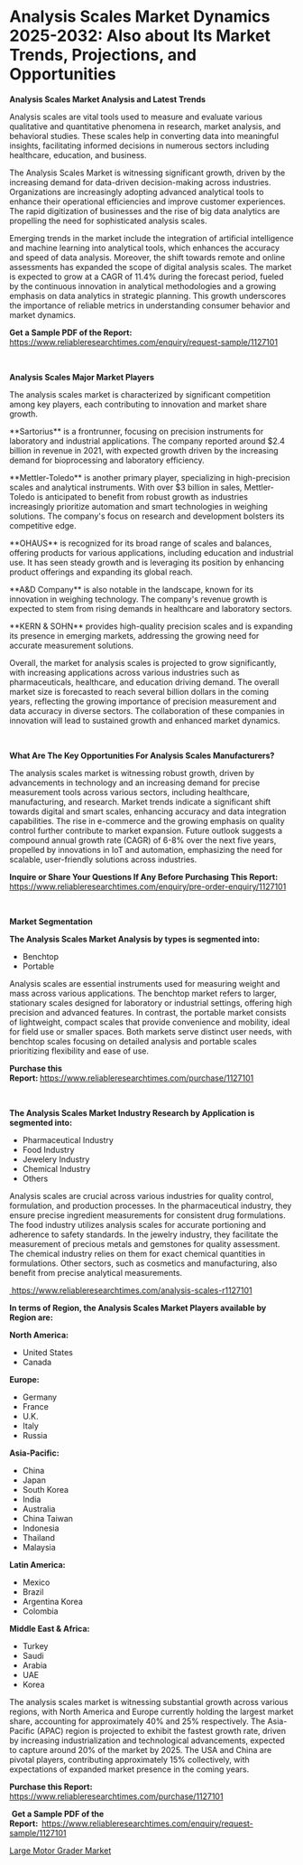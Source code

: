 <p><h1>Analysis Scales Market Dynamics 2025-2032: Also about Its Market Trends, Projections, and Opportunities</h1></p><p><strong>Analysis Scales Market Analysis and Latest Trends</strong></p>
<p><p>Analysis scales are vital tools used to measure and evaluate various qualitative and quantitative phenomena in research, market analysis, and behavioral studies. These scales help in converting data into meaningful insights, facilitating informed decisions in numerous sectors including healthcare, education, and business.</p><p>The Analysis Scales Market is witnessing significant growth, driven by the increasing demand for data-driven decision-making across industries. Organizations are increasingly adopting advanced analytical tools to enhance their operational efficiencies and improve customer experiences. The rapid digitization of businesses and the rise of big data analytics are propelling the need for sophisticated analysis scales.</p><p>Emerging trends in the market include the integration of artificial intelligence and machine learning into analytical tools, which enhances the accuracy and speed of data analysis. Moreover, the shift towards remote and online assessments has expanded the scope of digital analysis scales. The market is expected to grow at a CAGR of 11.4% during the forecast period, fueled by the continuous innovation in analytical methodologies and a growing emphasis on data analytics in strategic planning. This growth underscores the importance of reliable metrics in understanding consumer behavior and market dynamics.</p></p>
<p><strong>Get a Sample PDF of the Report:&nbsp;</strong> <a href="https://www.reliableresearchtimes.com/enquiry/request-sample/1127101?utm_campaign=3576&utm_medium=2&utm_source=Github&utm_content=ia&utm_term=10042025&utm_id=analysis-scales">https://www.reliableresearchtimes.com/enquiry/request-sample/1127101</a></p>
<p>&nbsp;</p>
<p><strong>Analysis Scales Major Market Players</strong></p>
<p><p>The analysis scales market is characterized by significant competition among key players, each contributing to innovation and market share growth. </p><p>**Sartorius** is a frontrunner, focusing on precision instruments for laboratory and industrial applications. The company reported around $2.4 billion in revenue in 2021, with expected growth driven by the increasing demand for bioprocessing and laboratory efficiency.</p><p>**Mettler-Toledo** is another primary player, specializing in high-precision scales and analytical instruments. With over $3 billion in sales, Mettler-Toledo is anticipated to benefit from robust growth as industries increasingly prioritize automation and smart technologies in weighing solutions. The company's focus on research and development bolsters its competitive edge.</p><p>**OHAUS** is recognized for its broad range of scales and balances, offering products for various applications, including education and industrial use. It has seen steady growth and is leveraging its position by enhancing product offerings and expanding its global reach.</p><p>**A&D Company** is also notable in the landscape, known for its innovation in weighing technology. The company's revenue growth is expected to stem from rising demands in healthcare and laboratory sectors.</p><p>**KERN & SOHN** provides high-quality precision scales and is expanding its presence in emerging markets, addressing the growing need for accurate measurement solutions.</p><p>Overall, the market for analysis scales is projected to grow significantly, with increasing applications across various industries such as pharmaceuticals, healthcare, and education driving demand. The overall market size is forecasted to reach several billion dollars in the coming years, reflecting the growing importance of precision measurement and data accuracy in diverse sectors. The collaboration of these companies in innovation will lead to sustained growth and enhanced market dynamics.</p></p>
<p>&nbsp;</p>
<p><strong>What Are The Key Opportunities For Analysis Scales Manufacturers?</strong></p>
<p><p>The analysis scales market is witnessing robust growth, driven by advancements in technology and an increasing demand for precise measurement tools across various sectors, including healthcare, manufacturing, and research. Market trends indicate a significant shift towards digital and smart scales, enhancing accuracy and data integration capabilities. The rise in e-commerce and the growing emphasis on quality control further contribute to market expansion. Future outlook suggests a compound annual growth rate (CAGR) of 6-8% over the next five years, propelled by innovations in IoT and automation, emphasizing the need for scalable, user-friendly solutions across industries.</p></p>
<p><strong>Inquire or Share Your Questions If Any Before Purchasing This Report:</strong> <a href="https://www.reliableresearchtimes.com/enquiry/pre-order-enquiry/1127101?utm_campaign=3576&utm_medium=2&utm_source=Github&utm_content=ia&utm_term=10042025&utm_id=analysis-scales">https://www.reliableresearchtimes.com/enquiry/pre-order-enquiry/1127101</a></p>
<p>&nbsp;</p>
<p><strong>Market Segmentation</strong></p>
<p><strong>The Analysis Scales Market Analysis by types is segmented into:</strong></p>
<p><ul><li>Benchtop</li><li>Portable</li></ul></p>
<p><p>Analysis scales are essential instruments used for measuring weight and mass across various applications. The benchtop market refers to larger, stationary scales designed for laboratory or industrial settings, offering high precision and advanced features. In contrast, the portable market consists of lightweight, compact scales that provide convenience and mobility, ideal for field use or smaller spaces. Both markets serve distinct user needs, with benchtop scales focusing on detailed analysis and portable scales prioritizing flexibility and ease of use.</p></p>
<p><strong>Purchase this Report:&nbsp;</strong><a href="https://www.reliableresearchtimes.com/purchase/1127101?utm_campaign=3576&utm_medium=2&utm_source=Github&utm_content=ia&utm_term=10042025&utm_id=analysis-scales">https://www.reliableresearchtimes.com/purchase/1127101</a></p>
<p>&nbsp;</p>
<p><strong>The Analysis Scales Market Industry Research by Application is segmented into:</strong></p>
<p><ul><li>Pharmaceutical Industry</li><li>Food Industry</li><li>Jewelery Industry</li><li>Chemical Industry</li><li>Others</li></ul></p>
<p><p>Analysis scales are crucial across various industries for quality control, formulation, and production processes. In the pharmaceutical industry, they ensure precise ingredient measurements for consistent drug formulations. The food industry utilizes analysis scales for accurate portioning and adherence to safety standards. In the jewelry industry, they facilitate the measurement of precious metals and gemstones for quality assessment. The chemical industry relies on them for exact chemical quantities in formulations. Other sectors, such as cosmetics and manufacturing, also benefit from precise analytical measurements.</p></p>
<p><a href="https://www.reliableresearchtimes.com/analysis-scales-r1127101?utm_campaign=3576&utm_medium=2&utm_source=Github&utm_content=ia&utm_term=10042025&utm_id=analysis-scales">&nbsp;https://www.reliableresearchtimes.com/analysis-scales-r1127101</a></p>
<p><strong>In terms of Region, the Analysis Scales Market Players available by Region are:</strong></p>
<p>
    <p> <strong> North America: </strong>
        <ul>
            <li>United States</li>
            <li>Canada</li>
        </ul>
        </p> 
    <p> <strong> Europe: </strong>
        <ul>
            <li>Germany</li>
            <li>France</li>
            <li>U.K.</li>
            <li>Italy</li>
            <li>Russia</li>
        </ul>
        </p> 
    <p> <strong> Asia-Pacific: </strong>
        <ul>
            <li>China</li>
            <li>Japan</li>
            <li>South Korea</li>
            <li>India</li>
            <li>Australia</li>
            <li>China Taiwan</li>
            <li>Indonesia</li>
            <li>Thailand</li>
            <li>Malaysia</li>
        </ul>
        </p> 
    <p> <strong> Latin America: </strong>
        <ul>
            <li>Mexico</li>
            <li>Brazil</li>
            <li>Argentina Korea</li>
            <li>Colombia</li>
        </ul>
        </p> 
    <p> <strong> Middle East & Africa: </strong>
        <ul>
            <li>Turkey</li>
            <li>Saudi</li>
            <li>Arabia</li>
            <li>UAE</li>
            <li>Korea</li>
        </ul>
    </p>
    </p>
<p><p>The analysis scales market is witnessing substantial growth across various regions, with North America and Europe currently holding the largest market share, accounting for approximately 40% and 25% respectively. The Asia-Pacific (APAC) region is projected to exhibit the fastest growth rate, driven by increasing industrialization and technological advancements, expected to capture around 20% of the market by 2025. The USA and China are pivotal players, contributing approximately 15% collectively, with expectations of expanded market presence in the coming years.</p></p>
<p><strong>Purchase this Report: </strong><a href="https://www.reliableresearchtimes.com/purchase/1127101?utm_campaign=3576&utm_medium=2&utm_source=Github&utm_content=ia&utm_term=10042025&utm_id=analysis-scales">https://www.reliableresearchtimes.com/purchase/1127101</a></p>
<p>&nbsp;<strong>Get a Sample PDF of the Report:&nbsp;&nbsp;</strong><a href="https://www.reliableresearchtimes.com/enquiry/request-sample/1127101?utm_campaign=3576&utm_medium=2&utm_source=Github&utm_content=ia&utm_term=10042025&utm_id=analysis-scales">https://www.reliableresearchtimes.com/enquiry/request-sample/1127101</a></p>
<p><strong></strong></p>
<p><p><a href="https://github.com/bibzmuiko/Market-Research-Report-List-1/blob/main/large-motor-grader-market.md?utm_campaign=3576&utm_medium=2&utm_source=Github&utm_content=ia&utm_term=10042025&utm_id=analysis-scales">Large Motor Grader Market</a></p></p>
